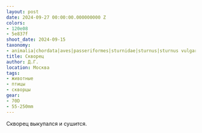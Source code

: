 ```yaml
---
layout: post
date: 2024-09-27 00:00:00.000000000 Z
colors:
- 120e08
- 5e837f
shoot_date: 2024-09-15
taxonomy:
- animalia|chordata|aves|passeriformes|sturnidae|sturnus|sturnus vulgaris
title: Скворец
author: Д.Г.
location: Москва
tags:
- животные
- птицы
- скворцы
gear:
- 70D
- 55-250mm
---
```

Скворец выкупался и сушится.

